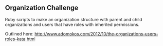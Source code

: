 ## Organization Challenge

Ruby scripts to make an organization structure with parent and child organizations
and users that have roles with inherited permissions.

Outlined here:
http://www.adomokos.com/2012/10/the-organizations-users-roles-kata.html
